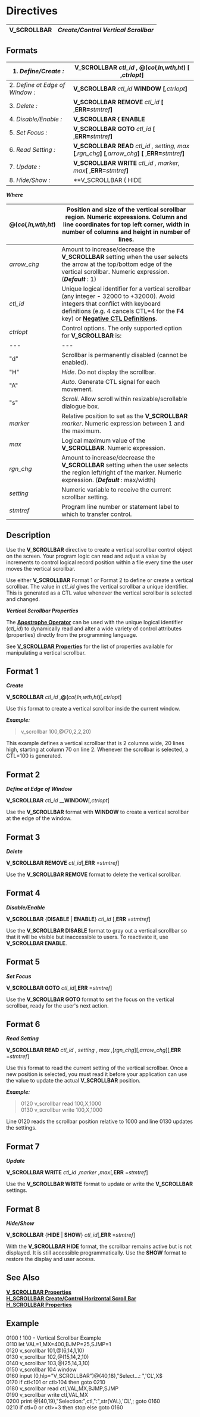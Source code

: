 # Directives 

**V_SCROLLBAR** |  **_Create/Control Vertical Scrollbar_**  
---|---  
  
##  Formats

1\. _Define/Create_ _:_ |  **V_SCROLLBAR** _ctl_id_ , **@(**_col,ln,wth,ht_**)** **[** ,_ctrlopt_**]**  
---|---  
2\. _Define at Edge of Window_ _:_ |  **V_SCROLLBAR** _ctl_id_ **WINDOW [**_,ctrlopt_**]**  
3\. _Delete_ _:_ |  **V_SCROLLBAR REMOVE** _ctl_id_ **[** ,**ERR=**_stmtref_**]**  
4\. _Disable/Enable_ _:_ |  **V_SCROLLBAR {** **ENABLE** |**DISABLE }**  _ctl_id_ __**[** ,**ERR=**_stmtref_**]**  
5\. _Set Focus_ _:_ |  **V_SCROLLBAR GOTO** _ctl_id_ **[** ,**ERR=**_stmtref_**]**  
6\. _Read Setting_ _:_ |  **V_SCROLLBAR READ** _ctl_id_ _, setting, max_ **[**_,rgn_chg_**] [**_,arrow_chg_**] [** ,**ERR=**_stmtref_**]**  
7\. _Update_ _:_ |  **V_SCROLLBAR WRITE** _ctl_id_ _, marker, max_**[** ,**ERR=**_stmtref_**]**  
8\. _Hide/Show_ _:_ |  **V_SCROLLBAR { HIDE | SHOW }**_ctl_id_ __**[** ,**ERR=**_stmtref_**]**  
  
**_Where_**

**@(**_col,ln,wth,ht_**)** |  Position and size of the vertical scrollbar region. Numeric expressions. Column and line coordinates for top left corner, width in number of columns and height in number of lines.  
---|---  
_arrow_chg_ |  Amount to increase/decrease the **V_SCROLLBAR** setting when the user selects the arrow at the top/bottom edge of the vertical scrollbar. Numeric expression. (**_Default_** : 1)  
_ctl_id_ |  Unique logical identifier for a vertical scrollbar (any integer **-** 32000 to +32000). Avoid integers that conflict with keyboard definitions (e.g. 4 cancels CTL=4 for the **F4** key) or [**Negative CTL Definitions**](../appendix/negative_ctl_definitions.md).  
_ctrlopt_ |  Control options. The only supported option for **V_SCROLLBAR** is: |  **OPT=**_char$_ |  Single character parameter/option: |  "D" |  _Disabled_. User cannot access the scrollbar.  
---|---  
"d" |  Scrollbar is permanently disabled (cannot be enabled).  
"H" |  _Hide_. Do not display the scrollbar.  
"A" |  _Auto_. Generate CTL signal for each movement.  
"s" |  _Scroll_. Allow scroll within resizable/scrollable dialogue box.  
_marker_ |  Relative position to set as the **V_SCROLLBAR** _marker_. Numeric expression between 1 and the maximum.  
_max_ |  Logical maximum value of the **V_SCROLLBAR**. Numeric expression.  
_rgn_chg_ |  Amount to increase/decrease the **V_SCROLLBAR** setting when the user selects the region left/right of the marker. Numeric expression. (**_Default_** : max/width)  
_setting_ |  Numeric variable to receive the current scrollbar setting.  
_stmtref_ |  Program line number or statement label to which to transfer control.  
  
##  Description

Use the **V_SCROLLBAR** directive to create a vertical scrollbar control object on the screen. Your program logic can read and adjust a value by increments to control logical record position within a file every time the user moves the vertical scrollbar.

Use either **V_SCROLLBAR** Format 1 or Format 2 to define or create a vertical scrollbar. The value in _ctl_id_ gives the vertical scrollbar a unique identifier. This is generated as a CTL value whenever the vertical scrollbar is selected and changed. 

**_Vertical Scrollbar Properties_**

The [**Apostrophe Operator**](../appendix/apostrophe_operator.md) can be used with the unique logical identifier (_ctl_id_) to dynamically read and alter a wide variety of control attributes (properties) directly from the programming language.

See **[V_SCROLLBAR Properties](../control_object_properties/vscrollbar_properties.md)** for the list of properties available for manipulating a vertical scrollbar.

##  Format 1

**_Create_**

**V_SCROLLBAR** _ctl_id_ ,**@(**_col,ln,wth,ht_**)**[,_ctrlopt_]

Use this format to create a vertical scrollbar inside the current window.

**_Example:_**

> v_scrollbar 100,@(70,2,2,20)

This example defines a vertical scrollbar that is 2 columns wide, 20 lines high, starting at column 70 on line 2. Whenever the scrollbar is selected, a CTL=100 is generated.

##  Format 2

**_Define at Edge of Window_**

**V_SCROLLBAR** _ctl_id_ __**WINDOW**[,_ctrlopt_]

Use the **V_SCROLLBAR** format with **WINDOW** to create a vertical scrollbar at the edge of the window.

##  Format 3

**_Delete_**

**V_SCROLLBAR REMOVE** _ctl_id_[,**ERR** =_stmtref_]

Use the **V_SCROLLBAR REMOVE** format to delete the vertical scrollbar.

##  Format 4

**_Disable/Enable_**

**V_SCROLLBAR** {**DISABLE** | **ENABLE**} _ctl_id_ [,**ERR** =_stmtref_]

Use the **V_SCROLLBAR DISABLE** format to gray out a vertical scrollbar so that it will be visible but inaccessible to users. To reactivate it, use **V_SCROLLBAR ENABLE**.

##  Format 5

**_Set Focus_**

**V_SCROLLBAR GOTO** _ctl_id_[,**ERR** =_stmtref_]

Use the **V_SCROLLBAR GOTO** format to set the focus on the vertical scrollbar, ready for the user's next action.

##  Format 6

**_Read Setting_**

**V_SCROLLBAR READ** _ctl_id_ , _setting_ , _max_ ,[_rgn_chg_][,_arrow_chg_][,**ERR** =_stmtref_]

Use this format to read the current setting of the vertical scrollbar. Once a new position is selected, you must read it before your application can use the value to update the actual **V_SCROLLBAR** position.

**_Example:_**

> 0120 v_scrollbar read 100,X,1000  
>  0130 v_scrollbar write 100,X,1000

Line 0120 reads the scrollbar position relative to 1000 and line 0130 updates the settings.

##  Format 7

**_Update_**

**V_SCROLLBAR WRITE** _ctl_id_ ,_marker_ ,_max_[,**ERR** =_stmtref_]

Use the **V_SCROLLBAR WRITE** format to update or write the **V_SCROLLBAR** settings.

##  Format 8

**_Hide/Show_**

**V_SCROLLBAR** {**HIDE** | **SHOW**} _ctl_id_[,**ERR** =_stmtref_]

With the **V_SCROLLBAR HIDE** format, the scrollbar remains active but is not displayed. It is still accessible programmatically. Use the **SHOW** format to restore the display and user access.

##  See Also

**[V_SCROLLBAR Properties](../control_object_properties/vscrollbar_properties.md)**  
[**H_SCROLLBAR Create/Control Horizontal Scroll Bar**](h_scrollbar.md)  
[**H_SCROLLBAR Properties**](../control_object_properties/hscrollbar_properties.md)

##  Example

0100 ! 100 - Vertical Scrollbar Example  
0110 let VAL=1,MX=400,BJMP=25,SJMP=1  
0120 v_scrollbar 101,@(6,14,1,10)  
0130 v_scrollbar 102,@(15,14,2,10)  
0140 v_scrollbar 103,@(25,14,3,10)  
0150 v_scrollbar 104 window  
0160 input (0,hlp="V_SCROLLBAR")@(40,18),"Select...: ",'CL',X$  
0170 if ctl<101 or ctl>104 then goto 0210  
0180 v_scrollbar read ctl,VAL,MX,BJMP,SJMP  
0190 v_scrollbar write ctl,VAL,MX  
0200 print @(40,19),"Selection:",ctl,":",str(VAL),'CL',; goto 0160  
0210 if ctl=0 or ctl>=3 then stop else goto 0160
